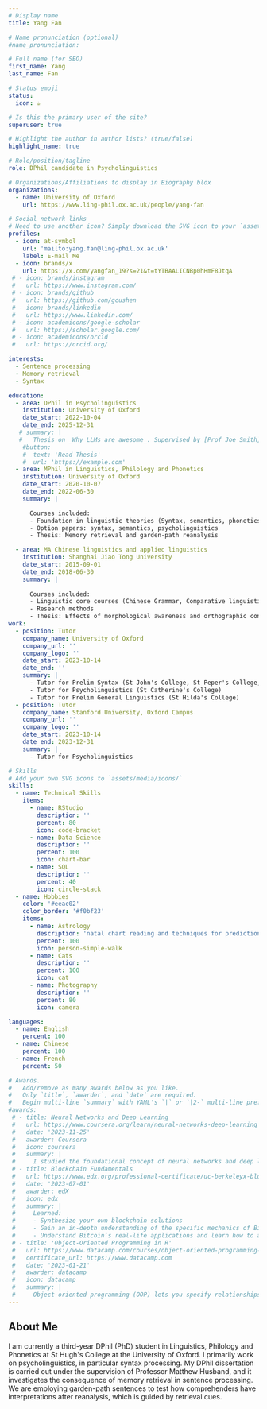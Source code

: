 ```yaml
---
# Display name
title: Yang Fan

# Name pronunciation (optional)
#name_pronunciation: 

# Full name (for SEO)
first_name: Yang
last_name: Fan

# Status emoji
status:
  icon: ☕️

# Is this the primary user of the site?
superuser: true

# Highlight the author in author lists? (true/false)
highlight_name: true

# Role/position/tagline
role: DPhil candidate in Psycholinguistics

# Organizations/Affiliations to display in Biography blox
organizations:
  - name: University of Oxford
    url: https://www.ling-phil.ox.ac.uk/people/yang-fan

# Social network links
# Need to use another icon? Simply download the SVG icon to your `assets/media/icons/` folder.
profiles:
  - icon: at-symbol
    url: 'mailto:yang.fan@ling-phil.ox.ac.uk'
    label: E-mail Me
  - icon: brands/x
    url: https://x.com/yangfan_19?s=21&t=tYTBAALICNBp0hHmF8JtqA
 # - icon: brands/instagram
 #   url: https://www.instagram.com/
 # - icon: brands/github
 #   url: https://github.com/gcushen
 # - icon: brands/linkedin
 #   url: https://www.linkedin.com/
 # - icon: academicons/google-scholar
 #   url: https://scholar.google.com/
 # - icon: academicons/orcid
 #   url: https://orcid.org/

interests:
  - Sentence processing
  - Memory retrieval
  - Syntax

education:
  - area: DPhil in Psycholinguistics
    institution: University of Oxford
    date_start: 2022-10-04
    date_end: 2025-12-31
   # summary: |
   #   Thesis on _Why LLMs are awesome_. Supervised by [Prof Joe Smith](https://example.com). Presented papers at 5 IEEE conferences with the contributions being published in 2 Springer journals.
    #button:
    #  text: 'Read Thesis'
    #  url: 'https://example.com'
  - area: MPhil in Linguistics, Philology and Phonetics
    institution: University of Oxford
    date_start: 2020-10-07
    date_end: 2022-06-30
    summary: |

      Courses included:
      - Foundation in linguistic theories (Syntax, semantics, phonetics and phonology)
      - Option papers: syntax, semantics, psycholinguistics
      - Thesis: Memory retrieval and garden-path reanalysis

  - area: MA Chinese linguistics and applied linguistics
    institution: Shanghai Jiao Tong University
    date_start: 2015-09-01
    date_end: 2018-06-30
    summary: |
      
      Courses included:
      - Linguistic core courses (Chinese Grammar, Comparative linguistics, Sociolinguistics, Language test theory, Teaching pedagogy)
      - Research methods
      - Thesis: Effects of morphological awareness and orthographic consistency on word recognition in Mandarin Chinese - Evidence from eye-tracking data.
work:
  - position: Tutor
    company_name: University of Oxford
    company_url: ''
    company_logo: ''
    date_start: 2023-10-14
    date_end: ''
    summary: |
      - Tutor for Prelim Syntax (St John's College, St Peper's College, Keble College)
      - Tutor for Psycholinguistics (St Catherine's College)
      - Tutor for Prelim General Linguistics (St Hilda's College)
  - position: Tutor
    company_name: Stanford University, Oxford Campus
    company_url: ''
    company_logo: ''
    date_start: 2023-10-14
    date_end: 2023-12-31
    summary: |
      - Tutor for Psycholinguistics

# Skills
# Add your own SVG icons to `assets/media/icons/`
skills:
  - name: Technical Skills
    items:
      - name: RStudio
        description: ''
        percent: 80
        icon: code-bracket
      - name: Data Science
        description: ''
        percent: 100
        icon: chart-bar
      - name: SQL
        description: ''
        percent: 40
        icon: circle-stack
  - name: Hobbies
    color: '#eeac02'
    color_border: '#f0bf23'
    items:
      - name: Astrology
        description: 'natal chart reading and techniques for prediction'
        percent: 100
        icon: person-simple-walk
      - name: Cats
        description: ''
        percent: 100
        icon: cat
      - name: Photography
        description: ''
        percent: 80
        icon: camera

languages:
  - name: English
    percent: 100
  - name: Chinese
    percent: 100
  - name: French
    percent: 50

# Awards.
#   Add/remove as many awards below as you like.
#   Only `title`, `awarder`, and `date` are required.
#   Begin multi-line `summary` with YAML's `|` or `|2-` multi-line prefix and indent 2 spaces below.
#awards:
 # - title: Neural Networks and Deep Learning
 #   url: https://www.coursera.org/learn/neural-networks-deep-learning
 #   date: '2023-11-25'
 #   awarder: Coursera
 #   icon: coursera
 #   summary: |
 #     I studied the foundational concept of neural networks and deep learning. By the end, I was familiar with the significant technological trends driving the rise of deep learning; build, train, and apply fully connected deep neural networks; implement efficient (vectorized) neural networks; identify key parameters in a neural network’s architecture; and apply deep learning to your own applications.
 # - title: Blockchain Fundamentals
 #   url: https://www.edx.org/professional-certificate/uc-berkeleyx-blockchain-fundamentals
 #   date: '2023-07-01'
 #   awarder: edX
 #   icon: edx
 #   summary: |
 #     Learned:
 #     - Synthesize your own blockchain solutions
 #     - Gain an in-depth understanding of the specific mechanics of Bitcoin
 #     - Understand Bitcoin’s real-life applications and learn how to attack and destroy Bitcoin, Ethereum, smart contracts and Dapps, and alternatives to Bitcoin’s Proof-of-Work consensus algorithm
 # - title: 'Object-Oriented Programming in R'
 #   url: https://www.datacamp.com/courses/object-oriented-programming-with-s3-and-r6-in-r
 #   certificate_url: https://www.datacamp.com
 #   date: '2023-01-21'
 #   awarder: datacamp
 #   icon: datacamp
 #   summary: |
 #     Object-oriented programming (OOP) lets you specify relationships between functions and the objects that they can act on, helping you manage complexity in your code. This is an intermediate level course, providing an introduction to OOP, using the S3 and R6 systems. S3 is a great day-to-day R programming tool that simplifies some of the functions that you write. R6 is especially useful for industry-specific analyses, working with web APIs, and building GUIs.
---
```


## About Me

I am currently a third-year DPhil (PhD) student in Linguistics, Philology and Phonetics at St Hugh's College at the University of Oxford. I primarily work on psycholinguistics, in particular syntax processing. My DPhil dissertation is carried out under the supervision of Professor Matthew Husband, and it investigates the consequence of memory retrieval in sentence processing. We are employing garden-path sentences to test how comprehenders have interpretations after reanalysis, which is guided by retrieval cues.